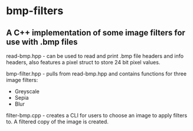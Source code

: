 # bmp-filters
## A C++ implementation of some image filters for use with .bmp files

read-bmp.hpp - can be used to read and print .bmp file headers and info headers, also features a pixel struct to store 24 bit pixel values.


bmp-filter.hpp - pulls from read-bmp.hpp and contains functions for three image filters:
* Greyscale
* Sepia
* Blur


filter-bmp.cpp - creates a CLI for users to choose an image to apply filters to. A filtered copy of the image is created.
